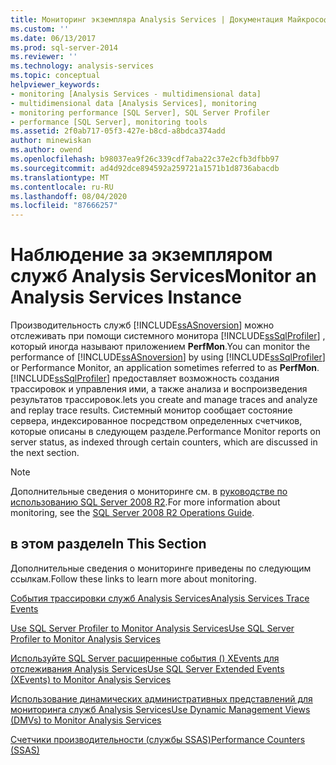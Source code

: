 ```yaml
---
title: Мониторинг экземпляра Analysis Services | Документация Майкрософт
ms.custom: ''
ms.date: 06/13/2017
ms.prod: sql-server-2014
ms.reviewer: ''
ms.technology: analysis-services
ms.topic: conceptual
helpviewer_keywords:
- monitoring [Analysis Services - multidimensional data]
- multidimensional data [Analysis Services], monitoring
- monitoring performance [SQL Server], SQL Server Profiler
- performance [SQL Server], monitoring tools
ms.assetid: 2f0ab717-05f3-427e-b8cd-a8bdca374add
author: minewiskan
ms.author: owend
ms.openlocfilehash: b98037ea9f26c339cdf7aba22c37e2cfb3dfbb97
ms.sourcegitcommit: ad4d92dce894592a259721a1571b1d8736abacdb
ms.translationtype: MT
ms.contentlocale: ru-RU
ms.lasthandoff: 08/04/2020
ms.locfileid: "87666257"
---
```

# <a name="monitor-an-analysis-services-instance"></a><span data-ttu-id="8ae8a-102">Наблюдение за экземпляром служб Analysis Services</span><span class="sxs-lookup"><span data-stu-id="8ae8a-102">Monitor an Analysis Services Instance</span></span>
  <span data-ttu-id="8ae8a-103">Производительность служб [!INCLUDE[ssASnoversion](../../includes/ssasnoversion-md.md)] можно отслеживать при помощи системного монитора [!INCLUDE[ssSqlProfiler](../../includes/sssqlprofiler-md.md)] , который иногда называют приложением **PerfMon**.</span><span class="sxs-lookup"><span data-stu-id="8ae8a-103">You can monitor the performance of [!INCLUDE[ssASnoversion](../../includes/ssasnoversion-md.md)] by using [!INCLUDE[ssSqlProfiler](../../includes/sssqlprofiler-md.md)] or Performance Monitor, an application sometimes referred to as **PerfMon**.</span></span> [!INCLUDE[ssSqlProfiler](../../includes/sssqlprofiler-md.md)] <span data-ttu-id="8ae8a-104">предоставляет возможность создания трассировок и управления ими, а также анализа и воспроизведения результатов трассировок.</span><span class="sxs-lookup"><span data-stu-id="8ae8a-104">lets you create and manage traces and analyze and replay trace results.</span></span> <span data-ttu-id="8ae8a-105">Системный монитор сообщает состояние сервера, индексированное посредством определенных счетчиков, которые описаны в следующем разделе.</span><span class="sxs-lookup"><span data-stu-id="8ae8a-105">Performance Monitor reports on server status, as indexed through certain counters, which are discussed in the next section.</span></span>  
  
> [!NOTE]  
>  <span data-ttu-id="8ae8a-106">Дополнительные сведения о мониторинге см. в [руководстве по использованию SQL Server 2008 R2](https://go.microsoft.com/fwlink/?LinkID=225539).</span><span class="sxs-lookup"><span data-stu-id="8ae8a-106">For more information about monitoring, see the [SQL Server 2008 R2 Operations Guide](https://go.microsoft.com/fwlink/?LinkID=225539).</span></span>  
  
## <a name="in-this-section"></a><span data-ttu-id="8ae8a-107">в этом разделе</span><span class="sxs-lookup"><span data-stu-id="8ae8a-107">In This Section</span></span>  
 <span data-ttu-id="8ae8a-108">Дополнительные сведения о мониторинге приведены по следующим ссылкам.</span><span class="sxs-lookup"><span data-stu-id="8ae8a-108">Follow these links to learn more about monitoring.</span></span>  
  
 [<span data-ttu-id="8ae8a-109">События трассировки служб Analysis Services</span><span class="sxs-lookup"><span data-stu-id="8ae8a-109">Analysis Services Trace Events</span></span>](https://docs.microsoft.com/bi-reference/trace-events/analysis-services-trace-events)  
  
 [<span data-ttu-id="8ae8a-110">Use SQL Server Profiler to Monitor Analysis Services</span><span class="sxs-lookup"><span data-stu-id="8ae8a-110">Use SQL Server Profiler to Monitor Analysis Services</span></span>](use-sql-server-profiler-to-monitor-analysis-services.md)  
  
 [<span data-ttu-id="8ae8a-111">Используйте SQL Server расширенные события &#40;&#41; XEvents для отслеживания Analysis Services</span><span class="sxs-lookup"><span data-stu-id="8ae8a-111">Use SQL Server Extended Events &#40;XEvents&#41; to Monitor Analysis Services</span></span>](../instances/monitor-analysis-services-with-sql-server-extended-events.md)  
  
 [<span data-ttu-id="8ae8a-112">Использование динамических административных представлений для мониторинга служб Analysis Services</span><span class="sxs-lookup"><span data-stu-id="8ae8a-112">Use Dynamic Management Views &#40;DMVs&#41; to Monitor Analysis Services</span></span>](use-dynamic-management-views-dmvs-to-monitor-analysis-services.md)  
  
 [<span data-ttu-id="8ae8a-113">Счетчики производительности (службы SSAS)</span><span class="sxs-lookup"><span data-stu-id="8ae8a-113">Performance Counters &#40;SSAS&#41;</span></span>](performance-counters-ssas.md)  
  
  
